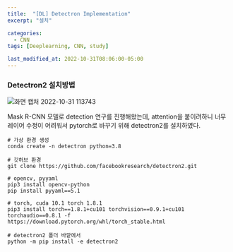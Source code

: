 ```yaml
---
title:  "[DL] Detectron Implementation"
excerpt: "설치"

categories:
  - CNN
tags: [Deeplearning, CNN, study]

last_modified_at: 2022-10-31T08:06:00-05:00
---
```


### Detectron2 설치방법

![화면 캡처 2022-10-31 113743](https://user-images.githubusercontent.com/53431568/198919842-512bf4b1-6449-43e0-ab0d-ff7e386d8cb7.png)



Mask R-CNN 모델로 detection 연구를 진행해왔는데, attention을 붙이려하니 너무 레이어 수정이 어려워서 pytorch로 바꾸기 위해 detectron2를 설치하였다. 




~~~
# 가상 환경 생성
conda create -n detectron python=3.8

# 깃허브 환경
git clone https://github.com/facebookresearch/detectron2.git

# opencv, pyyaml
pip3 install opencv-python
pip install pyyaml==5.1

# torch, cuda 10.1 torch 1.8.1
pip3 install torch==1.8.1+cu101 torchvision==0.9.1+cu101 torchaudio==0.8.1 -f https://download.pytorch.org/whl/torch_stable.html

# detectron2 폴더 바깥에서
python -m pip install -e detectron2  
~~~


